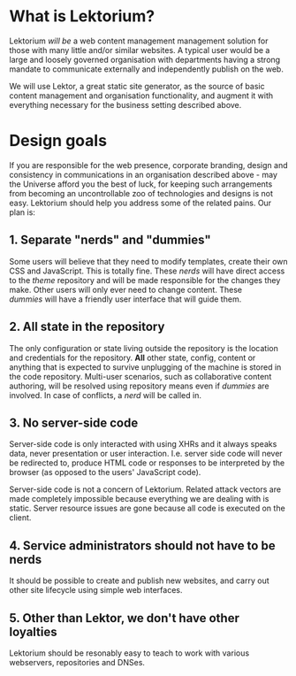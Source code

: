 # What is Lektorium? 
Lektorium _will be_ a web content management management solution for those with many little and/or similar websites. A typical user would be a large and loosely governed organisation with departments having a strong mandate to communicate externally and independently publish on the web. 

We will use Lektor, a great static site generator, as the source of basic content management and organisation functionality, and augment it with everything necessary for the business setting described above. 

# Design goals
If you are responsible for the web presence, corporate branding, design and consistency in communications in an organisation described above - may the Universe afford you the best of luck, for keeping such arrangements from becoming an uncontrollable zoo of technologies and designs is not easy. Lektorium should help you address some of the related pains. Our plan is: 

## 1. Separate "nerds" and "dummies"
Some users will believe that they need to modify templates, create their own CSS and JavaScript. This is totally fine. These _nerds_ will have direct access to the _theme_ repository and will be made responsible for the changes they make. Other users will only ever need to change content. These _dummies_ will have a friendly user interface that will guide them. 

## 2. All state in the repository
The only configuration or state living outside the repository is the location and credentials for the repository. **All** other state, config, content or anything that is expected to survive unplugging of the machine is stored in the code repository. Multi-user scenarios, such as collaborative content authoring, will be resolved using repository means even if _dummies_ are involved. In case of conflicts, a _nerd_ will be called in. 

## 3. No server-side code 
Server-side code is only interacted with using XHRs and it always speaks data, never presentation or user interaction. I.e. server side code will never be redirected to, produce HTML code or responses to be interpreted by the browser (as opposed to the users' JavaScript code). 

Server-side code is not a concern of Lektorium. Related attack vectors are made completely impossible because everything we are dealing with is static. Server resource issues are gone because all code is executed on the client. 

## 4. Service administrators should not have to be nerds
It should be possible to create and publish new websites, and carry out other site lifecycle using simple web interfaces.

## 5. Other than Lektor, we don't have other loyalties
Lektorium should be resonably easy to teach to work with various webservers, repositories and DNSes. 


